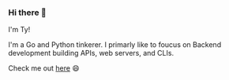 ### Hi there 👋

I'm Ty!

I'm a Go and Python tinkerer. I primarly like to foucus on Backend development building APIs, web servers, and CLIs. 
 
Check me out [here](tyfacey.dev) 😄

<!--
**faceyacc/faceyacc** is a ✨ _special_ ✨ repository because its `README.md` (this file) appears on your GitHub profile.

Here are some ideas to get you started:

- 🔭 I’m currently working on ...
- 🌱 I’m currently learning ...
- 👯 I’m looking to collaborate on ...
- 🤔 I’m looking for help with ...
- 💬 Ask me about ...
- 📫 How to reach me: ...
- 😄 Pronouns: ...
- ⚡ Fun fact: ...
-->
